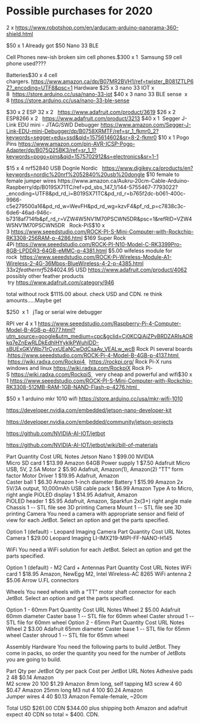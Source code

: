 

# Possible purchases for 2020



2 x https://www.robotshop.com/en/arducam-arduino-panorama-360-shield.html


$50 x 1 Already got $50 Nano 33 BLE

Cell Phones new-ish broken sim cell phones.$300 x 1  Samsung S9 cell phone used????


Batteries$30 x 4 cell chargers. https://www.amazon.ca/dp/B07MR2BVH1/ref=twister_B081ZTLP6Z?_encoding=UTF8&psc=1
Hardware
$25 x 3 nano 33 IOT x  8  https://store.arduino.cc/usa/nano-33-iot
$40 x 3 nano 33 BLE sense  x 8 https://store.arduino.cc/usa/nano-33-ble-sense


$30 x 2 ESP 32 x 2   https://www.adafruit.com/product/3619
$26 x 2 ESP8266 x 2   https://www.adafruit.com/product/3213
$40 x 1  Segger J-Link EDU mini - JTAG/SWD Debugger https://www.amazon.com/Segger-J-Link-EDU-mini-Debugger/dp/B0758XRMTF/ref=sr_1_fkmr0_2?keywords=segger+edu+ssd&qid=1575614602&sr=8-2-fkmr0
$10 x 1 Pogo Pins https://www.amazon.com/pin-AVR-ICSP-Pogo-Adapter/dp/B075Q25BK3/ref=sr_1_1?keywords=pogo+pins&qid=1575702912&s=electronics&sr=1-1

$15 x 4 nrf52840 USB Dognle Nordic   https://www.digikey.ca/products/en?keywords=nordic%20nrf%2052840%20usb%20dongle
$10 female to female jumper wires https://www.amazon.ca/Aukru-20cm-Cable-Arduino-Raspberry/dp/B019SX71TC/ref=pd_sbs_147_1/144-5755467-7793022?_encoding=UTF8&pd_rd_i=B019SX71TC&pd_rd_r=b765f2dc-b061-400c-9966-c5e279500a16&pd_rd_w=WevFH&pd_rd_wg=kzvF4&pf_rd_p=c7838c3c-6de6-46ad-946c-b7318af714fb&pf_rd_r=VZW4W5NV1M70PSCWN5DR&psc=1&refRID=VZW4W5NV1M70PSCWN5DR
 
Rock-PiS$10 x 3 https://www.seeedstudio.com/ROCK-PI-S-Mini-Computer-with-Rockchip-RK3308-256RAM-p-4286.html
$169 Super Rock 4Pi https://www.seeedstudio.com/ROCK-PI-N10-Model-C-RK3399Pro-8GB-LPDDR3-64GB-eMMC-p-4381.html
$5.00 wifeless module for rock  https://www.seeedstudio.com/ROCK-Pi-Wireless-Module-A1-Wireless-2-4G-36Mbps-BlueWireless-4-2-p-4385.html
$33 x 2 feather nrf52840     $24.95 USD https://www.adafruit.com/product/4062
possibly other feather products   try https://www.adafruit.com/category/946



total without rock
$1115.00 about. check USD and CDN.
re think amounts.....Maybe get

$250  x 1   jTag or serial wire debugger   

RPI ver 4 x 1 https://www.seeedstudio.com/Raspberry-Pi-4-Computer-Model-B-4GB-p-4077.html?utm_source=google&utm_medium=cpc&gclid=Cj0KCQiAiZPvBRDZARIsAORkq7eZnEwRLDkEdhlHYyklkPWuhIDD-sBUExGKVWp71rCyxUEaNCwDdCsaAv_VEALw_wcB
Rock Pi several boards .https://www.seeedstudio.com/ROCK-Pi-4-Model-B-4GB-p-4137.html   https://wiki.radxa.com/Rockpi4   https://rockpi.org/
Rock Pi-X runs windows and linux https://wiki.radxa.com/RockpiX
Rock Pi-S https://wiki.radxa.ccom/RockpiS   very cheap and powerful and wifi$30 x 1 https://www.seeedstudio.com/ROCK-PI-S-Mini-Computer-with-Rockchip-RK3308-512MB-RAM-1GB-NAND-Flash-p-4276.html  


$50 x 1 arduino mkr 1010 wifi https://store.arduino.cc/usa/mkr-wifi-1010



https://developer.nvidia.com/embedded/jetson-nano-developer-kit 

https://developer.nvidia.com/embedded/community/jetson-projects

https://github.com/NVIDIA-AI-IOT/jetbot

https://github.com/NVIDIA-AI-IOT/jetbot/wiki/bill-of-materials


Part	Quantity	Cost	URL	Notes
Jetson Nano	1	$99.00	NVIDIA	
Micro SD card	1	$13.99	Amazon	64GB
Power supply	1	$7.50	Adafruit	Micro USB, 5V, 2.5A
Motor	2	$5.90	Adafruit, Amazon(1), Amazon(2)	"TT" form factor
Motor Driver	1	$19.95	Adafruit, Amazon	
Caster ball	1	$6.30	Amazon	1-inch diameter
Battery	1	$15.99	Amazon	2x 5V/3A output, 10,000mAh
USB cable pack	1	$6.99	Amazon	Type A to Micro, right angle
PiOLED display	1	$14.95	Adafruit, Amazon	
PiOLED header	1	$5.95	Adafruit, Amazon, Sparkfun	2x(3+) right angle male
Chassis	1	--	STL file	see 3D printing
Camera Mount	1	--	STL file	see 3D printing
Camera
You need a camera with appropriate sensor and field of view for each JetBot. Select an option and get the parts specified.

Option 1 (default) - Leopard Imaging Camera
Part	Quantity	Cost	URL	Notes
Camera	1	$29.00	Leopard Imaging	LI-IMX219-MIPI-FF-NANO-H145
 
WiFi
You need a WiFi solution for each JetBot. Select an option and get the parts specified.

Option 1 (default) - M2 Card + Antennas
Part	Quantity	Cost	URL	Notes
WiFi card	1	$18.95	Amazon, NewEgg	M2, Intel Wireless-AC 8265
WiFi antenna	2	$5.06	Arrow	U.FL connectors

Wheels
You need wheels with a "TT" motor shaft connector for each JetBot. Select an option and get the parts specified.

Option 1 - 60mm
Part	Quantity	Cost	URL	Notes
Wheel	2	$5.00	Adafruit	60mm diameter
Caster base	1	--	STL file	for 60mm wheel
Caster shroud	1	--	STL file	for 60mm wheel
Option 2 - 65mm
Part	Quantity	Cost	URL	Notes
Wheel	2	$3.00	Adafruit	65mm diameter
Caster base	1	--	STL file	for 65mm wheel
Caster shroud	1	--	STL file	for 65mm wheel



Assembly Hardware
You need the following parts to build JetBot. They come in packs, so order the quantity you need for the number of JetBots you are going to build.

Part	Qty per JetBot	Qty per pack	Cost per JetBot	URL	Notes
Adhesive pads	2	48	$0.14	Amazon	
M2 screw	20	100	$1.29	Amazon	8mm long, self tapping
M3 screw	4	60	$0.47	Amazon	25mm long
M3 nut	4	100	$0.24	Amazon	
Jumper wires	4	40	$0.13	Amazon	Female-female, ~20cm

Total   USD   $261.00    CDN $344.00    plus shipping both Amazon and adafruit expect 40 CDN  so total = $400. CDN. 












